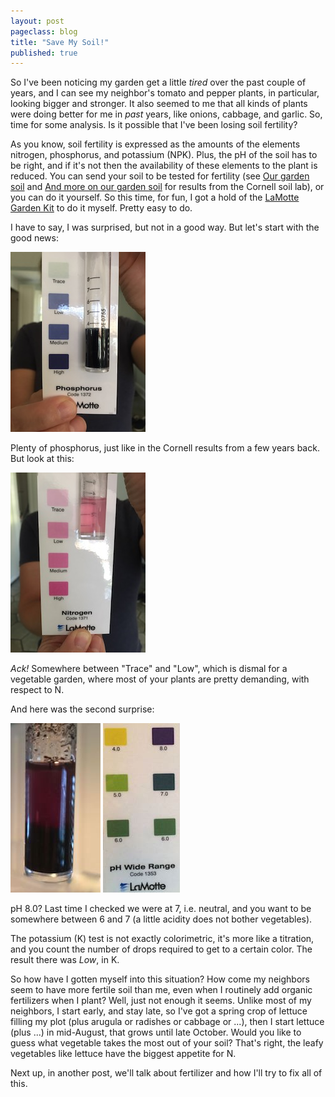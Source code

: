 ```yaml
---
layout: post
pageclass: blog
title: "Save My Soil!"
published: true
---
```

So I've been noticing my garden get a little *tired* over the past couple of years, and I can see my neighbor's tomato and pepper plants, in particular, looking bigger and stronger. It also seemed to me that all kinds of plants were doing better for me in *past* years, like onions, cabbage, and garlic. So, time for some analysis. Is it possible that I've been losing soil fertility?

As you know, soil fertility is expressed as the amounts of the elements nitrogen, phosphorus, and potassium (NPK). Plus, the pH of the soil has to be right, and if it's not then the availability of these elements to the plant is reduced. You can send your soil to be tested for fertility (see [Our garden soil](http://nyackcommunitygarden.info/blog/our-garden-soil) and [And more on our garden soil](http://nyackcommunitygarden.info/blog/and-more-on-our-garden-soil) for results from the Cornell soil lab), or you can do it yourself. So this time, for fun, I got a hold of the [LaMotte Garden Kit](http://www.lamotte.com/en/soil/multiparameter-outfits/5679-01.html) to do it myself. Pretty easy to do.

I have to say, I was surprised, but not in a good way. But let's start with the good news:

![Soil phosphorus result](/images/phosphorus_0654.jpg)

Plenty of phosphorus, just like in the Cornell results from a few years back. But look at this:

![Soil nitrogen result](/images/nitrogen_0653.jpg)

*Ack!* Somewhere between "Trace" and "Low", which is dismal for a vegetable garden, where most of your plants are pretty demanding, with respect to N.

And here was the second surprise:

![Soil pH result](/images/pH_tube_0692.JPG)
![Soil pH table](/images/pH_colors_0695.JPG)

pH 8.0? Last time I checked we were at 7, i.e. neutral, and you want to be somewhere between 6 and 7 (a little acidity does not bother vegetables).

The potassium (K) test is not exactly colorimetric, it's more like a titration, and you count the number of drops required to get to a certain color. The result there was *Low*, in K.

So how have I gotten myself into this situation? How come my neighbors seem to have more fertile soil than me, even when I routinely add organic fertilizers when I plant? Well, just not enough it seems. Unlike most of my neighbors, I start early, and stay late, so I've got a spring crop of lettuce filling my plot (plus arugula or radishes or cabbage or ...), then I start lettuce (plus ...) in mid-August, that grows until late October. Would you like to guess what vegetable takes the most out of your soil? That's right, the leafy vegetables like lettuce have the biggest appetite for N.

Next up, in another post, we'll talk about fertilizer and how I'll try to fix all of this.
